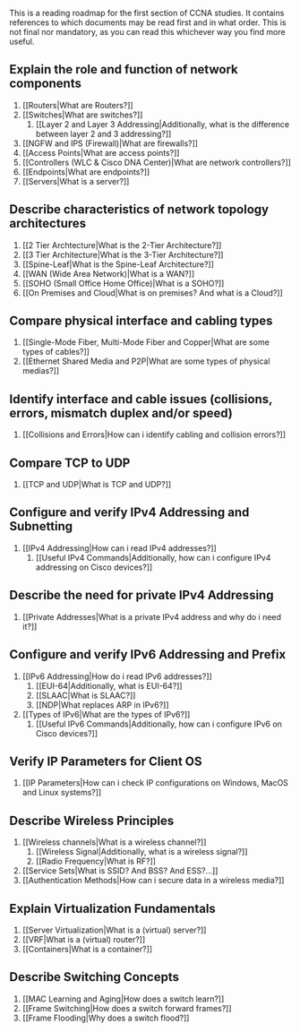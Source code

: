 This is a reading roadmap for the first section of CCNA studies. It contains references to which documents may be read first and in what order. This is not final nor mandatory, as you can read this whichever way you find more useful.

## Explain the role and function of network components
1. [[Routers|What are Routers?]]
2. [[Switches|What are switches?]]
	1. [[Layer 2 and Layer 3 Addressing|Additionally, what is the difference between layer 2 and 3 addressing?]]
3. [[NGFW and IPS (Firewall)|What are firewalls?]]
4. [[Access Points|What are access points?]]
5. [[Controllers (WLC & Cisco DNA Center)|What are network controllers?]]
6. [[Endpoints|What are endpoints?]]
7. [[Servers|What is a server?]]

## Describe characteristics of network topology architectures

1. [[2 Tier Archtecture|What is the 2-Tier Architecture?]]
2. [[3 Tier Architecture|What is the 3-Tier Architecture?]]
3. [[Spine-Leaf|What is the Spine-Leaf Architecture?]]
4. [[WAN (Wide Area Network)|What is a WAN?]]
5. [[SOHO (Small Office Home Office)|What is a SOHO?]]
6. [[On Premises and Cloud|What is on premises? And what is a Cloud?]]

## Compare physical interface and cabling types

1. [[Single-Mode Fiber, Multi-Mode Fiber and Copper|What are some types of cables?]]
2. [[Ethernet Shared Media and P2P|What are some types of physical medias?]]

## Identify interface and cable issues (collisions, errors, mismatch duplex and/or speed)

1. [[Collisions and Errors|How can i identify cabling and collision errors?]]

## Compare TCP to UDP

1. [[TCP and UDP|What is TCP and UDP?]]

## Configure and verify IPv4 Addressing and Subnetting

1. [[IPv4 Addressing|How can i read IPv4 addresses?]]
	1. [[Useful IPv4 Commands|Additionally, how can i configure IPv4 addressing on Cisco devices?]]

## Describe the need for private IPv4 Addressing

1. [[Private Addresses|What is a private IPv4 address and why do i need it?]]

## Configure and verify IPv6 Addressing and Prefix

1. [[IPv6 Addressing|How do i read IPv6 addresses?]]
	1. [[EUI-64|Additionally, what is EUI-64?]]
	2. [[SLAAC|What is SLAAC?]]
	3. [[NDP|What replaces ARP in IPv6?]]
2. [[Types of IPv6|What are the types of IPv6?]]
	1. [[Useful IPv6 Commands|Additionally, how can i configure IPv6 on Cisco devices?]]

## Verify IP Parameters for Client OS

1. [[IP Parameters|How can i check IP configurations on Windows, MacOS and Linux systems?]]

## Describe Wireless Principles

1. [[Wireless channels|What is a wireless channel?]]
	1. [[Wireless Signal|Additionally, what is a wireless signal?]]
	2. [[Radio Frequency|What is RF?]]
2. [[Service Sets|What is SSID? And BSS? And ESS?...]]
3. [[Authentication Methods|How can i secure data in a wireless media?]]

## Explain Virtualization Fundamentals

1. [[Server Virtualization|What is a (virtual) server?]]
2. [[VRF|What is a (virtual) router?]]
3. [[Containers|What is a container?]]

## Describe Switching Concepts

1. [[MAC Learning and Aging|How does a switch learn?]]
2. [[Frame Switching|How does a switch forward frames?]]
3. [[Frame Flooding|Why does a switch flood?]]

